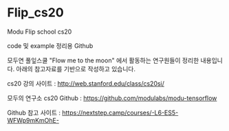 # Flip_cs20
Modu Flip school cs20

code 및 example 정리용 Github

모두연 풀잎스쿨 "Flow me to the moon" 에서 활동하는 연구원들이 정리한 내용입니다. 아래의 참고자료를 기반으로 작성하고 있습니다.

cs20 강의 사이트 : http://web.stanford.edu/class/cs20si/

모두의 연구소 cs20 Github : https://github.com/modulabs/modu-tensorflow

Github 참고 사이트 : https://nextstep.camp/courses/-L6-ES5-WFWp9mKmOhE-
